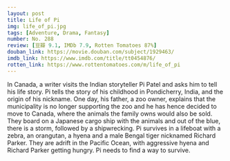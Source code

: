 ```yaml
---
layout: post 
title: Life of Pi
img: life_of_pi.jpg
tags: [Adventure, Drama, Fantasy]
number: No. 288
review: [豆瓣 9.1, IMDb 7.9, Rotten Tomatoes 87%]
douban_link: https://movie.douban.com/subject/1929463/
imdb_link: https://www.imdb.com/title/tt0454876/
rotten_link: https://www.rottentomatoes.com/m/life_of_pi
---
```


In Canada, a writer visits the Indian storyteller Pi Patel and asks him to tell his life story. Pi tells the story of his childhood in Pondicherry, India, and the origin of his nickname. One day, his father, a zoo owner, explains that the municipality is no longer supporting the zoo and he has hence decided to move to Canada, where the animals the family owns would also be sold. They board on a Japanese cargo ship with the animals and out of the blue, there is a storm, followed by a shipwrecking. Pi survives in a lifeboat with a zebra, an orangutan, a hyena and a male Bengal tiger nicknamed Richard Parker. They are adrift in the Pacific Ocean, with aggressive hyena and Richard Parker getting hungry. Pi needs to find a way to survive.